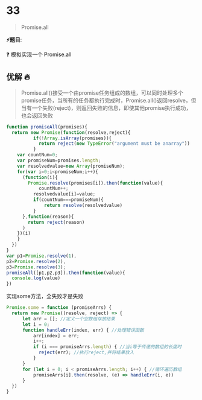 # 33

> Promise.all

**⚡题目**:

❓ 模拟实现一个 Promise.all

## 优解 🔥

> Promise.all()接受一个由promise任务组成的数组，可以同时处理多个promise任务，当所有的任务都执行完成时，Promise.all()返回resolve，但当有一个失败(reject)，则返回失败的信息，即使其他promise执行成功，也会返回失败

```js
function promiseAll(promises){
  return new Promise(function(resolve,reject){
          if(!Array.isArray(promises)){
            return reject(new TypeError("argument must be anarray"))
          }
    var countNum=0;
    var promiseNum=promises.length;
    var resolvedvalue=new Array(promiseNum);
    for(var i=0;i<promiseNum;i++){
      (function(i){
        Promise.resolve(promises[i]).then(function(value){
            countNum++;
          resolvedvalue[i]=value;
          if(countNum===promiseNum){
              return resolve(resolvedvalue)
          }
      },function(reason){
        return reject(reason)
      )
    })(i)
    }
  })
}
var p1=Promise.resolve(1),
p2=Promise.resolve(2),
p3=Promise.resolve(3);
promiseAll([p1,p2,p3]).then(function(value){
  console.log(value)
})
```

实现some方法，全失败才是失败

```js
Promise.some = function (promiseArrs) {
  return new Promise((resolve, reject) => {
      let arr = []; //定义一个空数组存放结果
      let i = 0;
      function handleErr(index, err) { //处理错误函数
          arr[index] = err;
          i++;
          if (i === promiseArrs.length) { //当i等于传递的数组的长度时 
            reject(err); //执行reject,并将结果放入
          }
      }
      for (let i = 0; i < promiseArrs.length; i++) { //循环遍历数组
          promiseArrs[i].then(resolve, (e) => handleErr(i, e))
      }
  })
}
```
